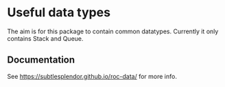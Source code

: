 # Useful data types
The aim is for this package to contain common datatypes. Currently it only contains Stack and Queue.


## Documentation
See https://subtlesplendor.github.io/roc-data/ for more info.
